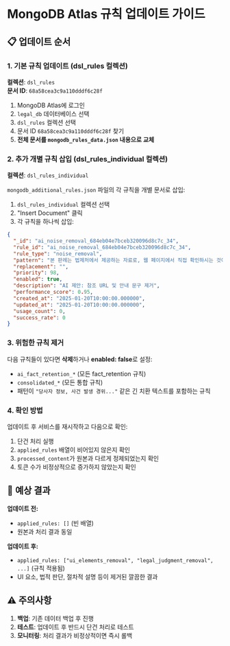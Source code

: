 # MongoDB Atlas 규칙 업데이트 가이드

## 📋 업데이트 순서

### 1. 기본 규칙 업데이트 (dsl_rules 컬렉션)

**컬렉션**: `dsl_rules`  
**문서 ID**: `68a58cea3c9a110dddf6c28f`

1. MongoDB Atlas에 로그인
2. `legal_db` 데이터베이스 선택
3. `dsl_rules` 컬렉션 선택
4. 문서 ID `68a58cea3c9a110dddf6c28f` 찾기
5. **전체 문서를 `mongodb_rules_data.json` 내용으로 교체**

### 2. 추가 개별 규칙 삽입 (dsl_rules_individual 컬렉션)

**컬렉션**: `dsl_rules_individual`

`mongodb_additional_rules.json` 파일의 각 규칙을 개별 문서로 삽입:

1. `dsl_rules_individual` 컬렉션 선택
2. "Insert Document" 클릭
3. 각 규칙을 하나씩 삽입:

```json
{
  "_id": "ai_noise_removal_684eb04e7bceb320096d8c7c_34",
  "rule_id": "ai_noise_removal_684eb04e7bceb320096d8c7c_34",
  "rule_type": "noise_removal",
  "pattern": "본 판례는 법제처에서 제공하는 자료로, 웹 페이지에서 직접 확인하시는 것이 좋습니다\\. 참조 URL: http://www\\.law.*",
  "replacement": "",
  "priority": 98,
  "enabled": true,
  "description": "AI 제안: 참조 URL 및 안내 문구 제거",
  "performance_score": 0.95,
  "created_at": "2025-01-20T10:00:00.000000",
  "updated_at": "2025-01-20T10:00:00.000000",
  "usage_count": 0,
  "success_rate": 0
}
```

### 3. 위험한 규칙 제거

다음 규칙들이 있다면 **삭제**하거나 **enabled: false**로 설정:

- `ai_fact_retention_*` (모든 fact_retention 규칙)
- `consolidated_*` (모든 통합 규칙)
- 패턴이 `"당사자 정보, 사건 발생 경위..."` 같은 긴 치환 텍스트를 포함하는 규칙

### 4. 확인 방법

업데이트 후 서비스를 재시작하고 다음으로 확인:

1. 단건 처리 실행
2. `applied_rules` 배열이 비어있지 않은지 확인
3. `processed_content`가 원본과 다르게 정제되었는지 확인
4. 토큰 수가 비정상적으로 증가하지 않았는지 확인

## 🎯 예상 결과

**업데이트 전:**
- `applied_rules: []` (빈 배열)
- 원본과 처리 결과 동일

**업데이트 후:**
- `applied_rules: ["ui_elements_removal", "legal_judgment_removal", ...]` (규칙 적용됨)
- UI 요소, 법적 판단, 절차적 설명 등이 제거된 깔끔한 결과

## ⚠️ 주의사항

1. **백업**: 기존 데이터 백업 후 진행
2. **테스트**: 업데이트 후 반드시 단건 처리로 테스트
3. **모니터링**: 처리 결과가 비정상적이면 즉시 롤백
